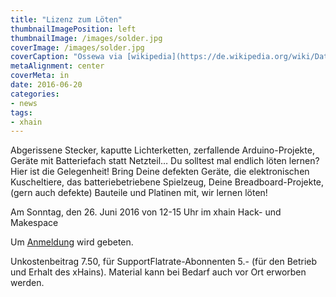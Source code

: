 ```yaml
---
title: "Lizenz zum Löten"
thumbnailImagePosition: left
thumbnailImage: /images/solder.jpg
coverImage: /images/solder.jpg
coverCaption: "Ossewa via [wikipedia](https://de.wikipedia.org/wiki/Datei:Solder_Paste_Printed_on_a_PCB.jpg) ([CC BY-SA 3.0](https://creativecommons.org/licenses/by-sa/3.0/deed.de))"
metaAlignment: center
coverMeta: in
date: 2016-06-20
categories:
- news
tags:
- xhain
---
```


Abgerissene Stecker, kaputte Lichterketten, zerfallende Arduino-Projekte, Geräte mit Batteriefach statt Netzteil… Du
solltest mal endlich löten lernen? Hier ist die Gelegenheit! Bring Deine defekten Geräte, die elektronischen Kuscheltiere, das batteriebetriebene Spielzeug, Deine Breadboard-Projekte, (gern auch defekte) Bauteile und Platinen mit, wir lernen löten!

Am Sonntag, den 26. Juni 2016 von 12-15 Uhr im xhain Hack- und Makespace

<!--more-->
Um <a href="mailto:x-hain@posteo.de">Anmeldung</a> wird gebeten.

Unkostenbeitrag 7.50, für SupportFlatrate-Abonnenten 5.- (für den Betrieb und Erhalt des xHains).
Material kann bei Bedarf auch vor Ort erworben werden.
